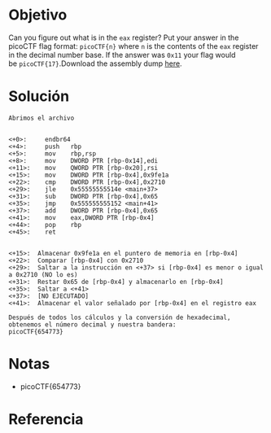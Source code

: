 # Objetivo
Can you figure out what is in the `eax` register? Put your answer in the picoCTF flag format: `picoCTF{n}` where `n` is the contents of the `eax` register in the decimal number base. If the answer was `0x11` your flag would be `picoCTF{17}`.Download the assembly dump [here](https://artifacts.picoctf.net/c/511/disassembler-dump0_d.txt).
# Solución
```
Abrimos el archivo


<+0>:     endbr64 
<+4>:     push   rbp
<+5>:     mov    rbp,rsp
<+8>:     mov    DWORD PTR [rbp-0x14],edi
<+11>:    mov    QWORD PTR [rbp-0x20],rsi
<+15>:    mov    DWORD PTR [rbp-0x4],0x9fe1a
<+22>:    cmp    DWORD PTR [rbp-0x4],0x2710
<+29>:    jle    0x55555555514e <main+37>
<+31>:    sub    DWORD PTR [rbp-0x4],0x65
<+35>:    jmp    0x555555555152 <main+41>
<+37>:    add    DWORD PTR [rbp-0x4],0x65
<+41>:    mov    eax,DWORD PTR [rbp-0x4]
<+44>:    pop    rbp
<+45>:    ret


<+15>:  Almacenar 0x9fe1a en el puntero de memoria en [rbp-0x4]
<+22>:  Comparar [rbp-0x4] con 0x2710
<+29>:  Saltar a la instrucción en <+37> si [rbp-0x4] es menor o igual a 0x2710 (NO lo es)
<+31>:  Restar 0x65 de [rbp-0x4] y almacenarlo en [rbp-0x4]
<+35>:  Saltar a <+41>
<+37>:  [NO EJECUTADO]
<+41>:  Almacenar el valor señalado por [rbp-0x4] en el registro eax

Después de todos los cálculos y la conversión de hexadecimal, obtenemos el número decimal y nuestra bandera:
picoCTF{654773}
```
# Notas
- picoCTF{654773}
# Referencia